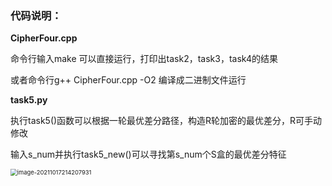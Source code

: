 ### 代码说明：

**CipherFour.cpp**

命令行输入make 可以直接运行，打印出task2，task3，task4的结果

或者命令行g++ CipherFour.cpp -O2 编译成二进制文件运行

**task5.py**

执行task5()函数可以根据一轮最优差分路径，构造R轮加密的最优差分，R可手动修改

输入s_num并执行task5_new()可以寻找第s_num个S盒的最优差分特征

<img src="C:\Users\Lenovo\AppData\Roaming\Typora\typora-user-images\image-20211017214207931.png" alt="image-20211017214207931" style="zoom:67%;" />

